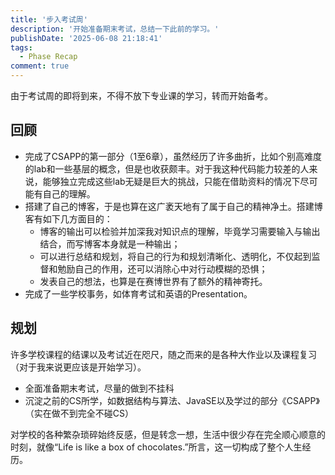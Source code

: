 ```yaml
---
title: '步入考试周'
description: '开始准备期末考试，总结一下此前的学习。'
publishDate: '2025-06-08 21:18:41'
tags:
  - Phase Recap
comment: true
---
```






由于考试周的即将到来，不得不放下专业课的学习，转而开始备考。



## 回顾

- 完成了CSAPP的第一部分（1至6章），虽然经历了许多曲折，比如个别高难度的lab和一些基层的概念，但是也收获颇丰。对于我这种代码能力较差的人来说，能够独立完成这些lab无疑是巨大的挑战，只能在借助资料的情况下尽可能有自己的理解。
- 搭建了自己的博客，于是也算在这广袤天地有了属于自己的精神净土。搭建博客有如下几方面目的：
  - 博客的输出可以检验并加深我对知识点的理解，毕竟学习需要输入与输出结合，而写博客本身就是一种输出；
  - 可以进行总结和规划，将自己的行为和规划清晰化、透明化，不仅起到监督和勉励自己的作用，还可以消除心中对行动模糊的恐惧；
  - 发表自己的想法，也算是在赛博世界有了额外的精神寄托。
- 完成了一些学校事务，如体育考试和英语的Presentation。



## 规划

许多学校课程的结课以及考试近在咫尺，随之而来的是各种大作业以及课程复习（对于我来说更应该是开始学习）。

- 全面准备期末考试，尽量的做到不挂科
- 沉淀之前的CS所学，如数据结构与算法、JavaSE以及学过的部分《CSAPP》（实在做不到完全不碰CS）

对学校的各种繁杂琐碎始终反感，但是转念一想，生活中很少存在完全顺心顺意的时刻，就像“Life is like a box of chocolates.”所言，这一切构成了整个人生经历。